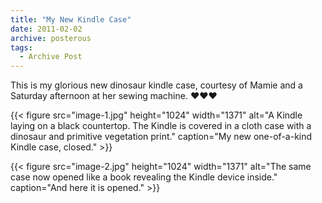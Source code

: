 ```yaml
---
title: "My New Kindle Case"
date: 2011-02-02
archive: posterous
tags: 
  - Archive Post
---
```


This is my glorious new dinosaur kindle case, courtesy of Mamie and a Saturday afternoon at her sewing machine. :heart::heart::heart:

{{< figure 
	src="image-1.jpg" 
	height="1024" 
	width="1371" 
	alt="A Kindle laying on a black countertop. The Kindle is covered in a cloth case with a dinosaur and primitive vegetation print." 
	caption="My new one-of-a-kind Kindle case, closed." >}}
	
	
{{< figure 
	src="image-2.jpg" 
	height="1024" 
	width="1371" 
	alt="The same case now opened like a book revealing the Kindle device inside." 
	caption="And here it is opened." >}}